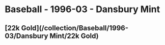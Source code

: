 # Baseball - 1996-03 - Dansbury Mint
## [22k Gold](/collection/Baseball/1996-03/Dansbury Mint/22k Gold)

